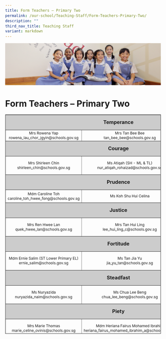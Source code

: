 ```yaml
---
title: Form Teachers – Primary Two
permalink: /our-school/Teaching-Staff/Form-Teachers-Primary-Two/
description: ""
third_nav_title: Teaching Staff
variant: markdown
---
```

![](/images/UsefulVideos.jpg)

Form Teachers – Primary Two
===========================

<table style="text-align: center; font-size: 12px; border-collapse: collapse; width: 100%; height: 711px;" border="1" width="100%">
<tbody>
<tr style="height: 42px;">
<td style="font-size: 16px; background-color: #cccccc; width: 90%; height: 42px; text-align: center" colspan="3"><strong>Temperance</strong></td>
</tr>
<tr style="height: 9px;">
<td style="width: 32.665%; height: 9px;">Mrs Rowena Yap <br>rowena_lau_chor_jgyin@schools.gov.sg</td>
<td style="width: 31.335%; height: 9px;">Mrs Tan Bee Bee<br>
tan_bee_bee@schools.gov.sg
</td>
<td style="width: 26%; height: 9px;"></td>
</tr>
<tr style="height: 42px;">
<td style="font-size: 16px; background-color: #cccccc; width: 90%; height: 42px; text-align: center" colspan="3"><strong>Courage</strong></td>
</tr>
<tr style="height: 55px;">
<td style="width: 32.665%; height: 55px;">Mrs Shirleen Chin<br>shirleen_chin@schools.gov.sg</td>
<td style="width: 31.335%; height: 55px;">Ms Atiqah (SH - ML &amp; TL)
nur_atiqah_rohaizad@schools.gov.sg
</td>
<td style="width: 26%; height: 55px;"></td>
</tr>
<tr style="height: 42px;">
<td style="font-size: 16px; background-color: #cccccc; width: 90%; height: 42px; text-align: center" colspan="3"><strong>Prudence</strong></td>
</tr>
<tr style="height: 36px;">
<td style="width: 32.665%; height: 36px;" width="295">Mdm Caroline Toh
caroline_toh_hwee_fong@schools.gov.sg
</td>
<td style="width: 31.335%; height: 36px;" width="32%">Ms Koh Shu Hui Celina</td>
<td style="width: 26%; height: 36px;" width="32%"></td>
</tr>
<tr style="height: 42px;">
<td style="font-size: 16px; background-color: #cccccc; width: 90%; height: 42px; text-align: center" colspan="3"><strong>Justice</strong></td>
</tr>
<tr style="height: 55px;">
<td style="width: 32.665%; height: 55px;" width="284">Mrs Ren Hwee Lan<br>
quek_hwee_lan@schools.gov.sg</td>
<td style="width: 31.335%; height: 55px;">Mrs Tan Hui Ling<br>
lee_hui_ling_c@schools.gov.sg
</td>
<td style="width: 26%; height: 55px;"></td>
</tr>
<tr style="height: 42px;">
<td style="font-size: 16px; background-color: #cccccc; width: 90%; height: 42px; text-align: center" colspan="3"><strong>Fortitude</strong></td>
</tr>
<tr style="height: 55px;">
<td style="width: 32.665%; height: 55px;" width="284">Mdm Ernie Salim (ST Lower Primary EL)<br>
ernie_salim@schools.gov.sg
</td>
<td style="width: 26%; height: 55px;">Ms Tan Jia Yu<br>
jia_yu_tan@schools.gov.sg
</td>
</tr>
<tr style="height: 42px;">
<td style="font-size: 16px; background-color: #cccccc; width: 90%; height: 42px; text-align: center" colspan="3"><strong>Steadfast</strong></td>
</tr>
<tr style="height: 55px;">
<td style="width: 32.665%; height: 55px;">Ms Nuryazida<br>
nuryazida_naim@schools.gov.sg
</td>
<td style="width: 31.335%; height: 55px;">Ms Chua Lee Beng<br>
chua_lee_beng@schools.gov.sg
</td>
	<td style="width: 31.335%; height: 55px;">Mrs Ravi Selvarani<br>s_selvarani@schools.gov.sg
</td>
<td style="width: 26%; height: 55px;"></td>
</tr>
<tr style="height: 42px;">
<td style="font-size: 16px; background-color: #cccccc; width: 90%; height: 42px; text-align: center" colspan="3"><strong>Piety</strong></td>
</tr>
<tr style="height: 55.8889px;">
<td style="width: 32.665%; height: 55px;">Mrs Marie Thomas <br>marie_celine_ovinis@schools.gov.sg</td>
<td style="width: 31.335%; height: 55px;">Mdm Heriana Fairus 
Mohamed Ibrahim<br>heriana_fairus_mohamed_ibrahim_a@schools.gov.sg
</td>
</tr>
</tbody>
</table>